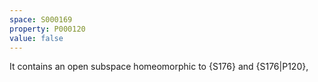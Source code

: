 ```yaml
---
space: S000169
property: P000120
value: false
---
```


It contains an open subspace homeomorphic to {S176}
and {S176|P120},
